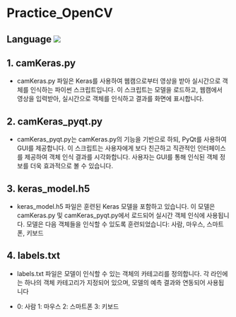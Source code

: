 # Practice_OpenCV
## Language <img src="https://img.shields.io/badge/Python-3776AB?style=for-the-badge&logo=Python&logoColor=white">

## 1. camKeras.py
- camKeras.py 파일은 Keras를 사용하여 웹캠으로부터 영상을 받아 실시간으로 객체를 인식하는 파이썬 스크립트입니다. 이 스크립트는 모델을 로드하고, 웹캠에서 영상을 입력받아, 실시간으로 객체를 인식하고 결과를 화면에 표시합니다.

## 2. camKeras_pyqt.py
- camKeras_pyqt.py는 camKeras.py의 기능을 기반으로 하되, PyQt를 사용하여 GUI를 제공합니다. 이 스크립트는 사용자에게 보다 친근하고 직관적인 인터페이스를 제공하여 객체 인식 결과를 시각화합니다. 사용자는 GUI를 통해 인식된 객체 정보를 더욱 효과적으로 볼 수 있습니다.

## 3. keras_model.h5
- keras_model.h5 파일은 훈련된 Keras 모델을 포함하고 있습니다. 이 모델은 camKeras.py 및 camKeras_pyqt.py에서 로드되어 실시간 객체 인식에 사용됩니다. 모델은 다음 객체들을 인식할 수 있도록 훈련되었습니다: 사람, 마우스, 스마트폰, 키보드

## 4. labels.txt
- labels.txt 파일은 모델이 인식할 수 있는 객체의 카테고리를 정의합니다. 각 라인에는 하나의 객체 카테고리가 지정되어 있으며, 모델의 예측 결과와 연동되어 사용됩니다

- 0: 사람 1: 마우스 2: 스마트폰 3: 키보드
